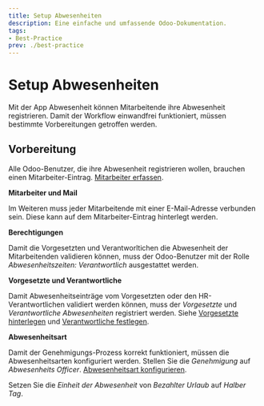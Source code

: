 ```yaml
---
title: Setup Abwesenheiten
description: Eine einfache und umfassende Odoo-Dokumentation.
tags:
- Best-Practice
prev: ./best-practice
---
```

# Setup Abwesenheiten

Mit der App Abwesenheit können Mitarbeitende ihre Abwesenheit registrieren. Damit der Workflow einwandfrei funktioniert, müssen bestimmte Vorbereitungen getroffen werden.

## Vorbereitung

Alle Odoo-Benutzer, die ihre Abwesenheit registrieren wollen, brauchen einen Mitarbeiter-Eintrag. [Mitarbeiter erfassen](HR.md#Mitarbeiter%20erfassen).

**Mitarbeiter und Mail**

Im Weiteren muss jeder Mitarbeitende mit einer E-Mail-Adresse verbunden sein. Diese kann auf dem Mitarbeiter-Eintrag hinterlegt werden.

**Berechtigungen**

Damit die Vorgesetzten und Verantworltichen die Abwesenheit der Mitarbeitenden validieren können, muss der Odoo-Benutzer mit der Rolle *Abwesenheitszeiten: Verantwortlich* ausgestattet werden.

**Vorgesetzte und Verantwortliche**

Damit Abwesenheitseinträge vom Vorgesetzten oder den HR-Verantwortlichen validiert werden können, muss der *Vorgesetzte* und *Verantwortliche Abwesenheiten* registriert werden. Siehe [Vorgesetzte hinterlegen](HR.md#Vorgesetzte%20hinterlegen)
und [Verantwortliche festlegen](HR%20Holidays.md#Verantwortliche%20festlegen).

**Abwesenheitsart**

Damit der Genehmigungs-Prozess korrekt funktioniert, müssen die Abwesenheitsarten konfiguriert werden. Stellen Sie die *Genehmigung* auf *Abwesenheits Officer*. [Abwesenheitsart konfigurieren](HR%20Holidays.md#Abwesenheitsart%20konfigurieren).

Setzen Sie die *Einheit der Abwesenheit* von *Bezahlter Urlaub* auf *Halber Tag*.
